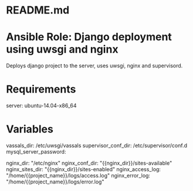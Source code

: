 # README.md
# Ansible Role: Django deployment using uwsgi and nginx
Deploys django project to the server, uses uwsgi, nginx and supervisord.

# Requirements
server: ubuntu-14.04-x86_64

# Variables
vassals_dir: /etc/uwsgi/vassals
supervisor_conf_dir: /etc/supervisor/conf.d
mysql_server_password:

nginx_dir: "/etc/nginx"
nginx_conf_dir: "{{nginx_dir}}/sites-available"
nginx_sites_dir: "{{nginx_dir}}/sites-enabled"
nginx_access_log: "/home/{{project_name}}/logs/access.log"
nginx_error_log: "/home/{{project_name}}/logs/error.log"
